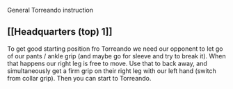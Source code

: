 
General Torreando instruction


## [[Headquarters (top) 1]]
To get good starting position fro Torreando we need our opponent to let go of our pants / ankle grip (and maybe go for sleeve and try to break it). When that happens our right leg is free to move. Use that to back away, and simultaneously get a firm grip on their right leg with our left hand (switch from collar grip). Then you can start to Torreando.